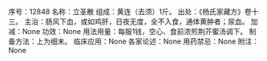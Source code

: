 序号：12848
名称：立圣散
组成：黄连（去须）1斤。
出处：《杨氏家藏方》卷十三。
主治：肠风下血，或如鸡肝，日夜无度，全不入食，通体黄肿者；尿血。
加减：None
功效：None
用法用量：每服1钱，空心、食前浓煎荆芥蜜汤调下。
制备方法：上为细末。
临床应用：None
各家论述：None
用药禁忌：None
附注：None
